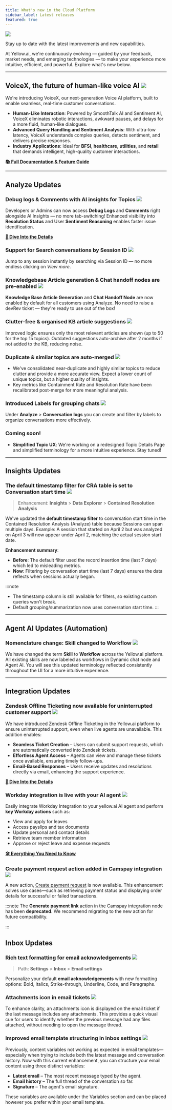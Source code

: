 ```yaml
---
title: What's new in the Cloud Platform
sidebar_label: Latest releases
featured: true
---
```





![](https://i.imgur.com/hIGEIJL.png)

Stay up to date with the latest improvements and new capabilities. 

At Yellow.ai, we're continuously evolving — guided by your feedback, market needs, and emerging technologies — to make your experience more intuitive, efficient, and powerful. Explore what's new below.

***


## VoiceX, the future of human-like voice AI **![](https://img.shields.io/badge/-New-00c853)**




We're introducing VoiceX, our next-generation Voice AI platform, built to enable seamless, real-time customer conversations.

* **Human-Like Interaction**: Powered by SmoothTalk AI and Sentiment AI, VoiceX eliminates robotic interactions, awkward pauses, and delays for a more fluid, human-like  dialogues.
* **Advanced Query Handling and Sentiment Analysis**: With ultra-low latency, VoiceX understands complex queries, detects sentiment, and delivers precise responses.
* **Industry Applications**: Ideal for **BFSI**, **healthcare**, **utilities**, and **retail** that demands intelligent, high-quality customer interactions.
 
[**📚 Full Documentation & Feature Guide**](https://docs.yellow.ai/docs/platform_concepts/VoiceX/VoiceXIntro)




----------

## **Analyze Updates**



### Debug logs & Comments with AI insights for Topics **![](https://img.shields.io/badge/-Enhancement-ff9800)**


Developers or Admins can now access **Debug Logs** and **Comments** right alongside AI Insights — no more tab-switching!
Enhanced visibility into **Resolution Status** and User **Sentiment Reasoning** enables faster issue identification.

**[📘 Dive Into the Details](https://docs.yellow.ai/docs/platform_concepts/analyze/chat-logs#debug-conversations)**


### Support for Search conversations by Session ID **![](https://img.shields.io/badge/-Enhancement-ff9800)**


Jump to any session instantly by searching via Session ID — no more endless clicking on *View more*.


### Knowledgebase Article generation & Chat handoff nodes are pre-enabled **![](https://img.shields.io/badge/-Enhancement-ff9800)**

**Knowledge Base Article Generation** and **Chat Handoff Node** are now enabled by default for all customers using Analyze.
No need to raise a devRev ticket — they're ready to use out of the box!

### Clutter-free & organised KB article suggestions  **![](https://img.shields.io/badge/-Enhancement-ff9800)**

Improved logic ensures only the most relevant articles are shown (up to 50 for the top 15 topics).
Outdated suggestions auto-archive after 2 months if not added to the KB, reducing noise.


###  Duplicate & similar topics are auto-merged  **![](https://img.shields.io/badge/-Enhancement-ff9800)**

* We've consolidated near-duplicate and highly similar topics to reduce clutter and provide a more accurate view. Expect a lower count of unique topics, but a higher quality of insights.
* Key metrics like Containment Rate and Resolution Rate have been recalibrated post-merge for more meaningful analysis.


### Introduced Labels for grouping chats ![](https://img.shields.io/badge/-Enhancement-ff9800)

Under **Analyze** > **Conversation logs** you can create and filter by labels to organize conversations more effectively.



### Coming soon!


* **Simplified Topic UX**: We're working on a redesigned Topic Details Page and simplified terminology for a more intuitive experience. Stay tuned!


***

## **Insights Updates**


### The default timestamp filter for CRA table is set to Conversation start time ![](https://img.shields.io/badge/-Enhancement-ff9800)

> Enhancement: **Insights** > **Data Explorer** > **Contained Resolution Analysis**

We've updated the **default timestamp filter** to conversation start time in the Contained Resolution Analysis (Analyze) table because Sessions can span multiple days. Example: A session that started on April 2 but was analyzed on April 3 will now appear under April 2, matching the actual session start date.

**Enhancement summary**: 
* **Before**: The default filter used the record insertion time (last 7 days) which led to misleading metrics. 
* **Now**: Filtering by conversation start time (last 7 days) ensures the data reflects when sessions actually began.

:::note

* The timestamp column is still available for filters, so existing custom queries won't break.
* Default grouping/summarization now uses conversation start time.
:::





***

## **Agent AI Updates (Automation)**

### Nomenclature change: Skill changed to Workflow **![](https://img.shields.io/badge/-Enhancement-ff9800)**


We have changed the term **Skill** to **Workflow** across the Yellow.ai platform. All existing skills are now labeled as workflows in Dynamic chat node and Agent AI. 
You will see this updated terminology reflected consistently throughout the UI for a more intuitive experience.


***


## **Integration Updates**

### Zendesk Offline Ticketing now available for uninterrupted customer support **![](https://img.shields.io/badge/-New-00c853)**


We have introduced Zendesk Offline Ticketing in the Yellow.ai platform to ensure uninterrupted support, even when live agents are unavailable. This addition enables:

- **Seamless Ticket Creation** – Users can submit support requests, which are automatically converted into Zendesk tickets.  
- **Effortless Agent Access** – Agents can view and manage these tickets once available, ensuring timely follow-ups.  
- **Email-Based Responses** – Users receive updates and resolutions directly via email, enhancing the support experience. 

[**📘 Dive Into the Details**](https://docs.yellow.ai/docs/platform_concepts/appConfiguration/zendesk-offline-ticketing)


### Workday integration is live with your AI agent **![](https://img.shields.io/badge/-New-00c853)**


Easily integrate Workday Integration to your yellow.ai AI agent and perform **key Workday actions** such as: 
- View and apply for leaves
- Access payslips and tax documents
- Update personal and contact details
- Retrieve team member information
- Approve or reject leave and expense requests

**[🛠️ Everything You Need to Know](https://docs.yellow.ai/docs/platform_concepts/appConfiguration/workday)**

### Create payment request action added in Camspay integration **![](https://img.shields.io/badge/-Enhancement-ff9800)**


A new action, [Create payment request](https://docs.yellow.ai/docs/platform_concepts/appConfiguration/camspay#5-generate-camspay-payment-links-in-bot-conversation) is now available. This enhancement solves use cases—such as retrieving payment status and displaying order details for successful or failed transactions.

:::note
The **Generate payment link** action in the Camspay integration node has been **deprecated**. We recommend migrating to the new action for future compatibility.

:::



## **Inbox Updates**

### Rich text formatting for email acknowledgements **![](https://img.shields.io/badge/-Enhancement-ff9800)**

> Path: **Settings** > **Inbox** > **Email settings** 

Personalize your default **email acknowledgements** with new formatting options: Bold, Italics, Strike-through, Underline, Code, and Paragraphs.


### Attachments icon in email tickets **![](https://img.shields.io/badge/-Enhancement-ff9800)**

To enhance clarity, an attachments icon is displayed on the email ticket if the last message includes any attachments. This provides a quick visual cue for users to identify whether the previous message had any files attached, without needing to open the message thread.

### Improved email template structuring in inbox settings **![](https://img.shields.io/badge/-Enhancement-ff9800)**

Previously, content variables not working as expected in email templates—especially when trying to include both the latest message and conversation history.
Now with this current enhancement, you can structure your email content using three distinct variables:
- **Latest email** – The most recent message typed by the agent.
- **Email history** – The full thread of the conversation so far.
- **Signature** – The agent's email signature.

These variables are available under the Variables section and can be placed however you prefer within your email template.